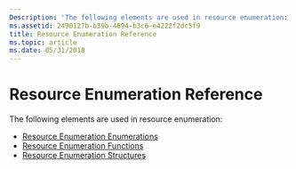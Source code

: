 ```yaml
---
Description: 'The following elements are used in resource enumeration:'
ms.assetid: 2490127b-b39b-4694-b3c6-e4222f2dc5f9
title: Resource Enumeration Reference
ms.topic: article
ms.date: 05/31/2018
---
```


# Resource Enumeration Reference

The following elements are used in resource enumeration:

-   [Resource Enumeration Enumerations](resource-enumeration-enumerations.md)
-   [Resource Enumeration Functions](resource-enumeration-functions.md)
-   [Resource Enumeration Structures](resource-enumeration-structures.md)

 

 




